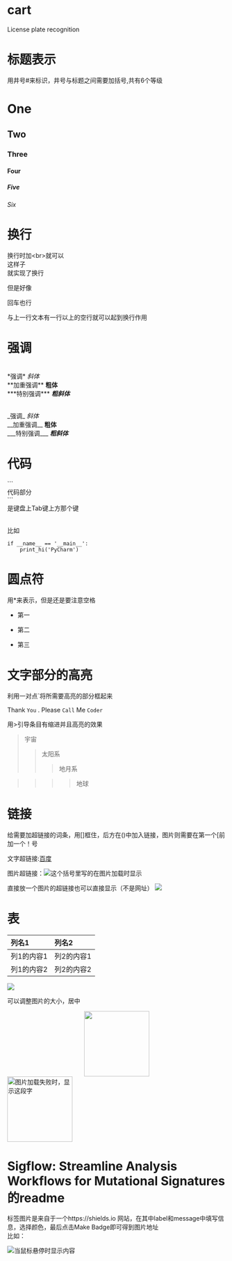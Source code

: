 # cart
License plate recognition

# 标题表示 #
用井号#来标识，井号与标题之间需要加括号,共有6个等级
# One #
## Two ##
### Three ###
#### Four ####
##### Five #####
###### Six ######

# 换行 #
换行时加\<br>就可以
<br>这样子<br>就实现了换行

但是好像

回车也行


与上一行文本有一行以上的空行就可以起到换行作用


# 强调 #
<br>\*强调*   *斜体*
<br>\*\*加重强调**  **粗体**
<br>\*\*\*特别强调***  ***粗斜体***
   
<br>\_强调_    _斜体_
<br>\_\_加重强调__   __粗体__
<br>\_\_\_特别强调___  ___粗斜体___

# 代码 #
\`\`\`
    <br>代码部分
<br>\`\`\`
<br>是键盘上Tab键上方那个键

<br>比如
<br>
```
if __name__ == '__main__':
    print_hi('PyCharm')
```

# 圆点符 #
用\*来表示，但是还是要注意空格

* 第一

* 第二

* 第三

# 文字部分的高亮 #
利用一对点\`将所需要高亮的部分框起来

Thank `You` . Please `Call` Me `Coder`

用\>引导条目有缩进并且高亮的效果

>宇宙 
>>太阳系
>>>地月系

>>>>地球 

# 链接 #
给需要加超链接的词条，用\[\]框住，后方在\(\)中加入链接，图片则需要在第一个\[前加一个！号

文字超链接:[百度](https://www.baidu.com)

图片超链接：![这个括号里写的在图片加载时显示](https://timgsa.baidu.com/timg?image&quality=80&size=b9999_10000&sec=1604120293210&di=d5de2e2bd3e3891eac387718733e7152&imgtype=0&src=http%3A%2F%2Fb-ssl.duitang.com%2Fuploads%2Fitem%2F201704%2F29%2F20170429011256_f8CUr.jpeg)

直接放一个图片的超链接也可以直接显示（不是网址）
<a href="https://sm.ms/image/kGWSI7wPOBzUjdx" target="_blank"><img src="https://i.loli.net/2020/10/31/kGWSI7wPOBzUjdx.png" ></a>

# 表 #
|列名1|列名2|
|:---|:---|
|列1的内容1|列2的内容1|
|列1的内容2|列2的内容2|

<a href="https://sm.ms/image/wePquzSfakbYBcv" target="_blank"><img src="https://i.loli.net/2020/10/31/wePquzSfakbYBcv.png" ></a>

可以调整图片的大小，居中
<div align=center><img width="150" height="150" src="https://github.com/HeTingwei/ReadmeLearn/blob/master/avatar1.jpg"/></div>

<img src="https://github.com/HeTingwei/ReadmeLearn/blob/master/avatar1.jpg" width="150" height="150" alt="图片加载失败时，显示这段字"/>


# Sigflow: Streamline Analysis Workflows for Mutational Signatures 的readme #
标签图片是来自于一个https://shields.io 网站，在其中label和message中填写信息，选择颜色，最后点击Make Badge即可得到图片地址<br>比如：

<img alt="当鼠标悬停时显示内容" scr="https://img.shields.io/badge/A-test-orange">

